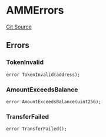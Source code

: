 # AMMErrors
[Git Source](https://github.com/thrackle-io/tron/blob/3af53b224777c5c1f4e2e734b7757bd798236667/src/common/IErrors.sol)


## Errors
### TokenInvalid

```solidity
error TokenInvalid(address);
```

### AmountExceedsBalance

```solidity
error AmountExceedsBalance(uint256);
```

### TransferFailed

```solidity
error TransferFailed();
```

